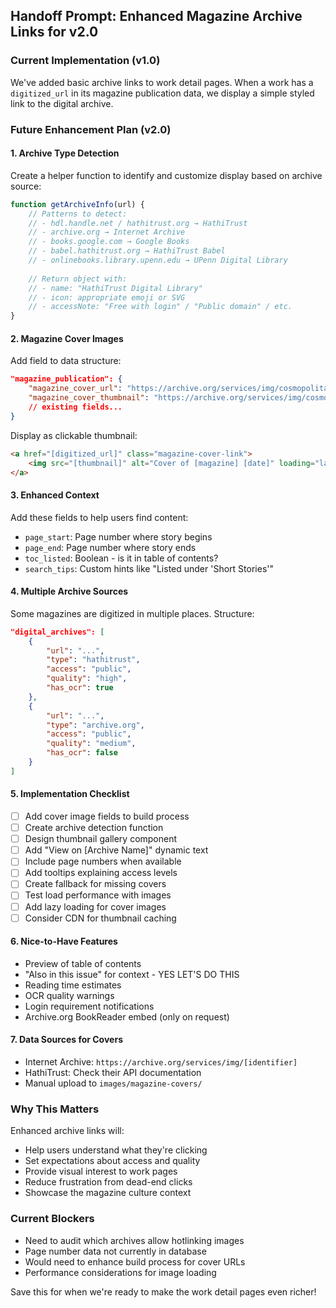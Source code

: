 ## Handoff Prompt: Enhanced Magazine Archive Links for v2.0

### Current Implementation (v1.0)
We've added basic archive links to work detail pages. When a work has a `digitized_url` in its magazine publication data, we display a simple styled link to the digital archive.

### Future Enhancement Plan (v2.0)

#### 1. Archive Type Detection
Create a helper function to identify and customize display based on archive source:

```javascript
function getArchiveInfo(url) {
    // Patterns to detect:
    // - hdl.handle.net / hathitrust.org → HathiTrust
    // - archive.org → Internet Archive  
    // - books.google.com → Google Books
    // - babel.hathitrust.org → HathiTrust Babel
    // - onlinebooks.library.upenn.edu → UPenn Digital Library
    
    // Return object with:
    // - name: "HathiTrust Digital Library"
    // - icon: appropriate emoji or SVG
    // - accessNote: "Free with login" / "Public domain" / etc.
}
```

#### 2. Magazine Cover Images
Add field to data structure:
```json
"magazine_publication": {
    "magazine_cover_url": "https://archive.org/services/img/cosmopolitan192003",
    "magazine_cover_thumbnail": "https://archive.org/services/img/cosmopolitan192003/thumb",
    // existing fields...
}
```

Display as clickable thumbnail:
```html
<a href="[digitized_url]" class="magazine-cover-link">
    <img src="[thumbnail]" alt="Cover of [magazine] [date]" loading="lazy">
</a>
```

#### 3. Enhanced Context
Add these fields to help users find content:
- `page_start`: Page number where story begins
- `page_end`: Page number where story ends  
- `toc_listed`: Boolean - is it in table of contents?
- `search_tips`: Custom hints like "Listed under 'Short Stories'"

#### 4. Multiple Archive Sources
Some magazines are digitized in multiple places. Structure:
```json
"digital_archives": [
    {
        "url": "...",
        "type": "hathitrust",
        "access": "public",
        "quality": "high",
        "has_ocr": true
    },
    {
        "url": "...",
        "type": "archive.org",
        "access": "public",
        "quality": "medium",
        "has_ocr": false
    }
]
```

#### 5. Implementation Checklist
- [ ] Add cover image fields to build process
- [ ] Create archive detection function
- [ ] Design thumbnail gallery component
- [ ] Add "View on [Archive Name]" dynamic text
- [ ] Include page numbers when available
- [ ] Add tooltips explaining access levels
- [ ] Create fallback for missing covers
- [ ] Test load performance with images
- [ ] Add lazy loading for cover images
- [ ] Consider CDN for thumbnail caching

#### 6. Nice-to-Have Features
- Preview of table of contents
- "Also in this issue" for context - YES LET'S DO THIS
- Reading time estimates
- OCR quality warnings
- Login requirement notifications
- Archive.org BookReader embed (only on request)

#### 7. Data Sources for Covers
- Internet Archive: `https://archive.org/services/img/[identifier]`
- HathiTrust: Check their API documentation
- Manual upload to `images/magazine-covers/`

### Why This Matters
Enhanced archive links will:
- Help users understand what they're clicking
- Set expectations about access and quality
- Provide visual interest to work pages
- Reduce frustration from dead-end clicks
- Showcase the magazine culture context

### Current Blockers
- Need to audit which archives allow hotlinking images
- Page number data not currently in database
- Would need to enhance build process for cover URLs
- Performance considerations for image loading

Save this for when we're ready to make the work detail pages even richer!